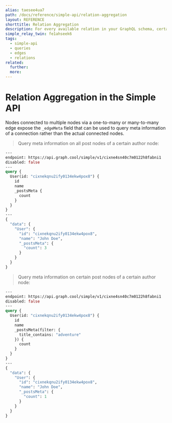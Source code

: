 ```yaml
---
alias: taesee4ua7
path: /docs/reference/simple-api/relation-aggregation
layout: REFERENCE
shorttitle: Relation Aggregation
description: For every available relation in your GraphQL schema, certain queries are automatically generated.
simple_relay_twin: fe1ahseek6
tags:
  - simple-api
  - queries
  - edges
  - relations
related:
  further:
  more:
---
```


# Relation Aggregation in the Simple API

Nodes connected to multiple nodes via a one-to-many or many-to-many edge expose the `_edgeMeta` field that can be used to query meta information of a connection rather than the actual connected nodes.

> Query meta information on all post nodes of a certain author node:

```graphql
---
endpoint: https://api.graph.cool/simple/v1/cixne4sn40c7m0122h8fabni1
disabled: false
---
query {
  User(id: "cixnekqnu2ify0134ekw4pox8") {
    id
    name
    _postsMeta {
      count
    }
  }
}
---
{
  "data": {
    "User": {
      "id": "cixnekqnu2ify0134ekw4pox8",
      "name": "John Doe",
      "_postsMeta": {
        "count": 3
      }
    }
  }
}
```

> Query meta information on certain post nodes of a certain author node:

```graphql
---
endpoint: https://api.graph.cool/simple/v1/cixne4sn40c7m0122h8fabni1
disabled: false
---
query {
  User(id: "cixnekqnu2ify0134ekw4pox8") {
    id
    name
    _postsMeta(filter: {
      title_contains: "adventure"
    }) {
      count
    }
  }
}
---
{
  "data": {
    "User": {
      "id": "cixnekqnu2ify0134ekw4pox8",
      "name": "John Doe",
      "_postsMeta": {
        "count": 1
      }
    }
  }
}
```
